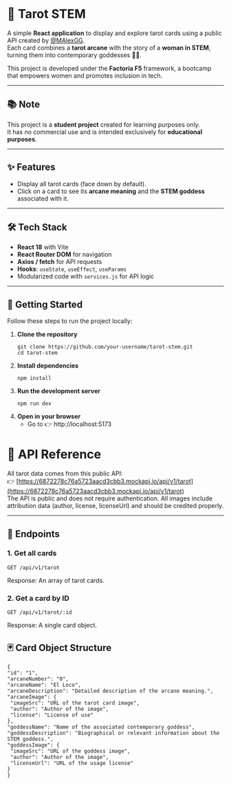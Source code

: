# 🔮 Tarot STEM

A simple **React application** to display and explore tarot cards using a public API created by [@MAlexGG](https://github.com/MAlexGG).  
Each card combines a **tarot arcane** with the story of a **woman in STEM**, turning them into contemporary goddesses 👩‍🔬.  

This project is developed under the **Factoria F5** framework, a bootcamp that empowers women and promotes inclusion in tech.  

---

## 📚 Note

This project is a **student project** created for learning purposes only.  
It has no commercial use and is intended exclusively for **educational purposes**.

---

## ✨ Features

- Display all tarot cards (face down by default).  
- Click on a card to see its **arcane meaning** and the **STEM goddess** associated with it.  

---

## 🛠️ Tech Stack

- **React 18** with Vite  
- **React Router DOM** for navigation  
- **Axios / fetch** for API requests  
- **Hooks**: `useState`, `useEffect`, `useParams`  
- Modularized code with `services.js` for API logic  

---

## 🚀 Getting Started

Follow these steps to run the project locally:

1. **Clone the repository**
   ```
   git clone https://github.com/your-username/tarot-stem.git
   cd tarot-stem

2. **Install dependencies**
   ```
   npm install

3. **Run the development server**
   ```
   npm run dev
   
4. **Open in your browser**
   - Go to 👉 http://localhost:5173

# 📡 API Reference

All tarot data comes from this public API:  
👉 [https://6872278c76a5723aacd3cbb3.mockapi.io/api/v1/tarot](https://6872278c76a5723aacd3cbb3.mockapi.io/api/v1/tarot)  
The API is public and does not require authentication.
All images include attribution data (author, license, licenseUrl) and should be credited properly.

---

## 🔑 Endpoints

### 1. Get all cards
   ```
   GET /api/v1/tarot
   ````
Response: An array of tarot cards.

### 2. Get a card by ID
   ```
   GET /api/v1/tarot/:id
   ```
   Response: A single card object.

## 🃏 Card Object Structure
   ```
   {
  "id": "1",
  "arcaneNumber": "0",
  "arcaneName": "El Loco",
  "arcaneDescription": "Detailed description of the arcane meaning.",
  "arcaneImage": {
    "imageSrc": "URL of the tarot card image",
    "author": "Author of the image",
    "license": "License of use"
  },
  "goddessName": "Name of the associated contemporary goddess",
  "goddessDescription": "Biographical or relevant information about the STEM goddess.",
  "goddessImage": {
    "imageSrc": "URL of the goddess image",
    "author": "Author of the image",
    "licenseUrl": "URL of the usage license"
  }
}
   ```
